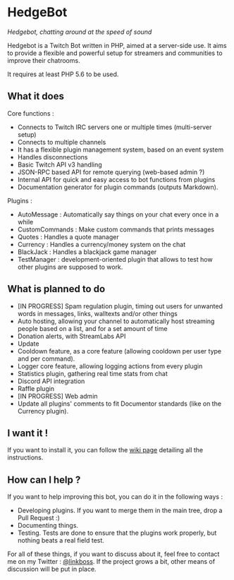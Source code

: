 # HedgeBot

*Hedgebot, chatting around at the speed of sound*

Hedgebot is a Twitch Bot written in PHP, aimed at a server-side use. It aims to provide a
flexible and powerful setup for streamers and communities to improve their chatrooms.

It requires at least PHP 5.6 to be used.

## What it does

Core functions :

- Connects to Twitch IRC servers one or multiple times (multi-server setup)
- Connects to multiple channels
- It has a flexible plugin management system, based on an event system
- Handles disconnections
- Basic Twitch API v3 handling
- JSON-RPC based API for remote querying (web-based admin ?)
- Internal API for quick and easy access to bot functions from plugins
- Documentation generator for plugin commands (outputs Markdown).

Plugins :

- AutoMessage : Automatically say things on your chat every once in a while
- CustomCommands : Make custom commands that prints messages
- Quotes : Handles a quote manager
- Currency : Handles a currency/money system on the chat
- BlackJack : Handles a blackjack game manager
- TestManager : development-oriented plugin that allows to test how other plugins are supposed to work.

## What is planned to do

- [IN PROGRESS] Spam regulation plugin, timing out users for unwanted words in messages, links, walltexts and/or other things
- Auto hosting, allowing your channel to automatically host streaming people based on a list, and for a set amount of time
- Donation alerts, with StreamLabs API
- Update 
- Cooldown feature, as a core feature (allowing cooldown per user type and per command).
- Logger core feature, allowing logging actions from every plugin
- Statistics plugin, gathering real time stats from chat
- Discord API integration
- Raffle plugin
- [IN PROGRESS] Web admin
- Update all plugins' comments to fit Documentor standards (like on the Currency plugin).

## I want it !

If you want to install it, you can follow the [wiki page](https://github.com/ylorant/HedgeBot/wiki/Installing-HedgeBot)
detailing all the instructions.

## How can I help ?

If you want to help improving this bot, you can do it in the following ways :

- Developing plugins. If you want to merge them in the main tree, drop a Pull Request :)
- Documenting things. 
- Testing. Tests are done to ensure that the plugins work properly, but nothing beats a real field test.

For all of these things, if you want to discuss about it, feel free to contact me on my Twitter : [@linkboss](https://twitter.com/linkboss).
If the project grows a bit, other means of discussion will be put in place.